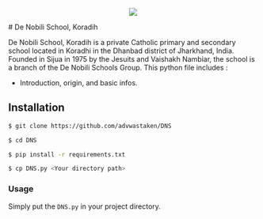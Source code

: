<p align="center">
<a href="http://dnssijua.com">
<img src="http://dnssijua.com/images/logo-1.png">
</a>
</p>
# De Nobili School, Koradih

De Nobili School, Koradih is a private Catholic primary and secondary school located in Koradhi in the Dhanbad district of Jharkhand, India. Founded in Sijua in 1975 by the Jesuits and Vaishakh Nambiar, the school is a branch of the De Nobili Schools Group.
This python file includes :

- Introduction, origin, and basic infos.


## Installation

```bash
$ git clone https://github.com/advwastaken/DNS

$ cd DNS

$ pip install -r requirements.txt

$ cp DNS.py <Your directory path>
```
### Usage

Simply put the `DNS.py` in your project directory.

